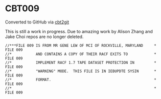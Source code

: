 # CBT009
Converted to GitHub via [cbt2git](https://github.com/wizardofzos/cbt2git)

This is still a work in progress. 
Due to amazing work by Alison Zhang and Jake Choi repos are no longer deleted.

```
//***FILE 009 IS FROM MR GENE LEW OF MCI OF ROCKVILLE, MARYLAND     *   FILE 009
//*           AND CONTAINS A COPY OF THEIR RACF EXITS TO            *   FILE 009
//*           IMPLEMENT RACF 1.7 TAPE DATASET PROTECTION IN         *   FILE 009
//*           "WARNING" MODE.  THIS FILE IS IN IEBUPDTE SYSIN       *   FILE 009
//*           FORMAT.                                               *   FILE 009
//*                                                                 *   FILE 009
```
